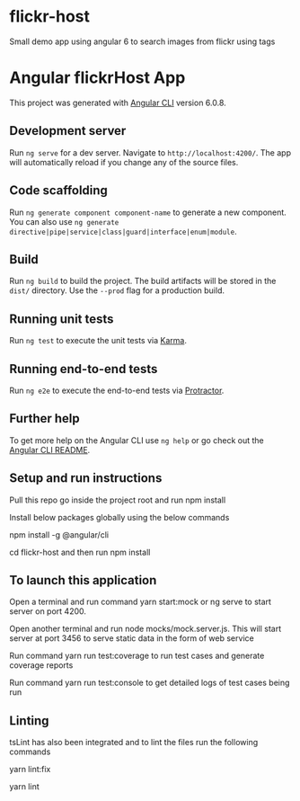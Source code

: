 # flickr-host
Small demo app using angular 6 to search images from flickr using tags



# Angular flickrHost App

This project was generated with [Angular CLI](https://github.com/angular/angular-cli) version 6.0.8.

## Development server

Run `ng serve` for a dev server. Navigate to `http://localhost:4200/`. The app will automatically reload if you change any of the source files.

## Code scaffolding

Run `ng generate component component-name` to generate a new component. You can also use `ng generate directive|pipe|service|class|guard|interface|enum|module`.

## Build

Run `ng build` to build the project. The build artifacts will be stored in the `dist/` directory. Use the `--prod` flag for a production build.

## Running unit tests

Run `ng test` to execute the unit tests via [Karma](https://karma-runner.github.io).

## Running end-to-end tests

Run `ng e2e` to execute the end-to-end tests via [Protractor](http://www.protractortest.org/).

## Further help

To get more help on the Angular CLI use `ng help` or go check out the [Angular CLI README](https://github.com/angular/angular-cli/blob/master/README.md).

## Setup and run instructions

Pull this repo go inside the project root and run npm install

Install below packages globally using the below commands

npm install -g @angular/cli


cd flickr-host and then run npm install

## To launch this application
Open a terminal and run command yarn start:mock or ng serve to start server on port 4200.


Open another terminal and run node mocks/mock.server.js. This will start server at port 3456 to serve static data in the form of web service



Run command yarn run test:coverage to run test cases and generate coverage reports


Run command yarn run test:console to get detailed logs of test cases being run


## Linting
tsLint has also been integrated and to lint the files run the following commands

yarn lint:fix

yarn lint

